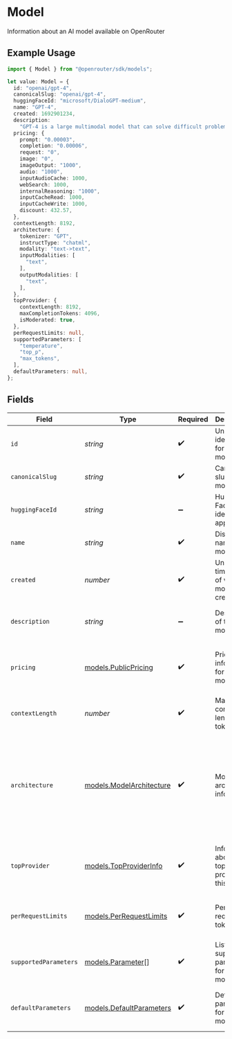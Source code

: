 # Model

Information about an AI model available on OpenRouter

## Example Usage

```typescript
import { Model } from "@openrouter/sdk/models";

let value: Model = {
  id: "openai/gpt-4",
  canonicalSlug: "openai/gpt-4",
  huggingFaceId: "microsoft/DialoGPT-medium",
  name: "GPT-4",
  created: 1692901234,
  description:
    "GPT-4 is a large multimodal model that can solve difficult problems with greater accuracy.",
  pricing: {
    prompt: "0.00003",
    completion: "0.00006",
    request: "0",
    image: "0",
    imageOutput: "1000",
    audio: "1000",
    inputAudioCache: 1000,
    webSearch: 1000,
    internalReasoning: "1000",
    inputCacheRead: 1000,
    inputCacheWrite: 1000,
    discount: 432.57,
  },
  contextLength: 8192,
  architecture: {
    tokenizer: "GPT",
    instructType: "chatml",
    modality: "text->text",
    inputModalities: [
      "text",
    ],
    outputModalities: [
      "text",
    ],
  },
  topProvider: {
    contextLength: 8192,
    maxCompletionTokens: 4096,
    isModerated: true,
  },
  perRequestLimits: null,
  supportedParameters: [
    "temperature",
    "top_p",
    "max_tokens",
  ],
  defaultParameters: null,
};
```

## Fields

| Field                                                                                                                                             | Type                                                                                                                                              | Required                                                                                                                                          | Description                                                                                                                                       | Example                                                                                                                                           |
| ------------------------------------------------------------------------------------------------------------------------------------------------- | ------------------------------------------------------------------------------------------------------------------------------------------------- | ------------------------------------------------------------------------------------------------------------------------------------------------- | ------------------------------------------------------------------------------------------------------------------------------------------------- | ------------------------------------------------------------------------------------------------------------------------------------------------- |
| `id`                                                                                                                                              | *string*                                                                                                                                          | :heavy_check_mark:                                                                                                                                | Unique identifier for the model                                                                                                                   | openai/gpt-4                                                                                                                                      |
| `canonicalSlug`                                                                                                                                   | *string*                                                                                                                                          | :heavy_check_mark:                                                                                                                                | Canonical slug for the model                                                                                                                      | openai/gpt-4                                                                                                                                      |
| `huggingFaceId`                                                                                                                                   | *string*                                                                                                                                          | :heavy_minus_sign:                                                                                                                                | Hugging Face model identifier, if applicable                                                                                                      | microsoft/DialoGPT-medium                                                                                                                         |
| `name`                                                                                                                                            | *string*                                                                                                                                          | :heavy_check_mark:                                                                                                                                | Display name of the model                                                                                                                         | GPT-4                                                                                                                                             |
| `created`                                                                                                                                         | *number*                                                                                                                                          | :heavy_check_mark:                                                                                                                                | Unix timestamp of when the model was created                                                                                                      | 1692901234                                                                                                                                        |
| `description`                                                                                                                                     | *string*                                                                                                                                          | :heavy_minus_sign:                                                                                                                                | Description of the model                                                                                                                          | GPT-4 is a large multimodal model that can solve difficult problems with greater accuracy.                                                        |
| `pricing`                                                                                                                                         | [models.PublicPricing](../models/publicpricing.md)                                                                                                | :heavy_check_mark:                                                                                                                                | Pricing information for the model                                                                                                                 | {<br/>"prompt": "0.00003",<br/>"completion": "0.00006",<br/>"request": "0",<br/>"image": "0"<br/>}                                                |
| `contextLength`                                                                                                                                   | *number*                                                                                                                                          | :heavy_check_mark:                                                                                                                                | Maximum context length in tokens                                                                                                                  | 8192                                                                                                                                              |
| `architecture`                                                                                                                                    | [models.ModelArchitecture](../models/modelarchitecture.md)                                                                                        | :heavy_check_mark:                                                                                                                                | Model architecture information                                                                                                                    | {<br/>"tokenizer": "GPT",<br/>"instruct_type": "chatml",<br/>"modality": "text-\u003etext",<br/>"input_modalities": [<br/>"text"<br/>],<br/>"output_modalities": [<br/>"text"<br/>]<br/>} |
| `topProvider`                                                                                                                                     | [models.TopProviderInfo](../models/topproviderinfo.md)                                                                                            | :heavy_check_mark:                                                                                                                                | Information about the top provider for this model                                                                                                 | {<br/>"context_length": 8192,<br/>"max_completion_tokens": 4096,<br/>"is_moderated": true<br/>}                                                   |
| `perRequestLimits`                                                                                                                                | [models.PerRequestLimits](../models/perrequestlimits.md)                                                                                          | :heavy_check_mark:                                                                                                                                | Per-request token limits                                                                                                                          | {<br/>"prompt_tokens": 1000,<br/>"completion_tokens": 1000<br/>}                                                                                  |
| `supportedParameters`                                                                                                                             | [models.Parameter](../models/parameter.md)[]                                                                                                      | :heavy_check_mark:                                                                                                                                | List of supported parameters for this model                                                                                                       |                                                                                                                                                   |
| `defaultParameters`                                                                                                                               | [models.DefaultParameters](../models/defaultparameters.md)                                                                                        | :heavy_check_mark:                                                                                                                                | Default parameters for this model                                                                                                                 | {<br/>"temperature": 0.7,<br/>"top_p": 0.9,<br/>"frequency_penalty": 0<br/>}                                                                      |